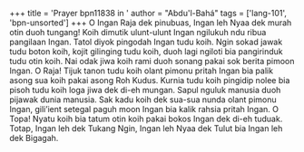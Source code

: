 +++
title = 'Prayer bpn11838 in '
author = "Abdu'l-Bahá"
tags = ['lang-101', 'bpn-unsorted']
+++
O Ingan Raja dek pinubuas, Ingan leh Nyaa dek murah otin duoh tungang! Koih dimutik ulunt-ulunt Ingan ngilukuh ndu ribua pangilaan Ingan. Tatol diyok pingodah Ingan tudu koih. Ngin sokad jawak tudu boton koih, kojit gilinging tudu koih, duoh lagi ngiloti bia pangirinduk tudu otin koih. Nai odak jiwa koih rami duoh sonang pakai sok berita pimoon Ingan. O Raja! Tijuk tanon tudu koih olant pimonu pritah Ingan bia palik asong sua koih pakai asong Roh Kudus. Kurnia tudu koih pingidip nolee bia pisoh tudu koih loga jiwa dek di-eh mungan. Sapul nguluk manusia duoh pijawak dunia manusia. Sak kadu koih dek sua-sua nunda olant pimonu Ingan, gili’ient setegal paguh moon Ingan bia kalik rahsia pritah Ingan. O Topa! Nyatu koih bia tatum otin koih pakai bokos Ingan dek di-eh tuduak. Totap, Ingan leh dek Tukang Ngin, Ingan leh Nyaa dek Tulut bia Ingan leh dek Bigagah.
